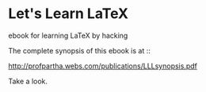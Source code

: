 Let's Learn LaTeX
==================

ebook for learning LaTeX by hacking


The complete synopsis of this ebook is at ::

http://profpartha.webs.com/publications/LLLsynopsis.pdf

Take a look.
